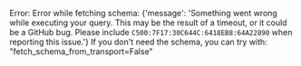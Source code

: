 Error: Error while fetching schema: {'message': 'Something went wrong while executing your query. This may be the result of a timeout, or it could be a GitHub bug. Please include `C500:7F17:30C644C:6418EB8:64A22890` when reporting this issue.'}
If you don't need the schema, you can try with: "fetch_schema_from_transport=False"

